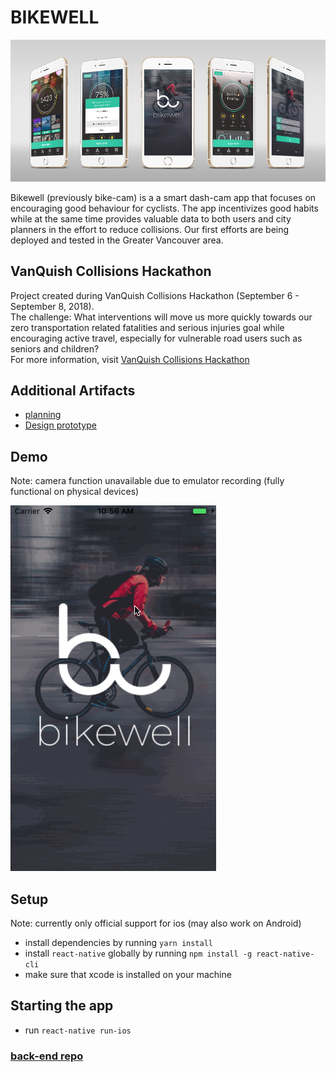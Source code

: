 # BIKEWELL

![alt text](/bikewell-Vertical-phones.jpg?raw=true "BikeWell")

Bikewell (previously bike-cam) is a a smart dash-cam app that focuses on encouraging good behaviour for cyclists. The app incentivizes good habits while at the same time provides valuable data to both users and city planners in the effort to reduce collisions. Our first efforts are being deployed and tested in the Greater Vancouver area.

## VanQuish Collisions Hackathon

Project created during VanQuish Collisions Hackathon (September 6 - September 8, 2018).  
The challenge: What interventions will move us more quickly towards our zero transportation related fatalities and serious injuries goal while encouraging active travel, especially for vulnerable road users such as seniors and children?  
For more information, visit [VanQuish Collisions Hackathon](https://vancouver.ca/streets-transportation/vanquish-collisions-hackathon.aspx)

## Additional Artifacts

* [planning](https://drive.google.com/drive/folders/1TDqnBpJOCtf-AF4dPaQhjDjzbMjwIjec)
* [Design prototype](https://projects.invisionapp.com/share/SWNYC256GD5#/screens/318865297_Screen_2)

## Demo

Note: camera function unavailable due to emulator recording (fully functional on physical devices)

![alt text](/bikewell-gif.gif?raw=true "BikeWell")

## Setup

Note: currently only official support for ios (may also work on Android)

* install dependencies by running `yarn install`
* install `react-native` globally by running `npm install -g react-native-cli`
* make sure that xcode is installed on your machine

## Starting the app

* run `react-native run-ios`

### [back-end repo](https://github.com/DimaMukhin/bike-cam-backend)
